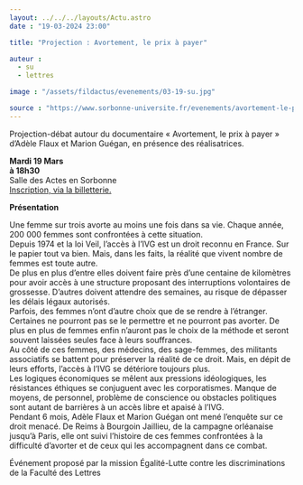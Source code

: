 ```yaml
---
layout: ../../../layouts/Actu.astro
date : "19-03-2024 23:00"

title: "Projection : Avortement, le prix à payer"

auteur :
  - su
  - lettres

image : "/assets/fildactus/evenements/03-19-su.jpg"

source : "https://www.sorbonne-universite.fr/evenements/avortement-le-prix-payer"
---
```


Projection-débat autour du documentaire « Avortement, le prix à payer » d’Adèle Flaux et Marion Guégan, en présence des réalisatrices. 

__Mardi 19 Mars__  
__à 18h30__  
Salle des Actes en Sorbonne  
[Inscription, via la billetterie.](https://www.billetweb.fr/con-sentiment-s1)

__Présentation__

Une femme sur trois avorte au moins une fois dans sa vie. Chaque année, 200 000 femmes sont confrontées à cette situation.  
Depuis 1974 et la loi Veil, l’accès à l’IVG est un droit reconnu en France. Sur le papier tout va bien. Mais, dans les faits, la réalité que vivent nombre de femmes est toute autre.  
De plus en plus d’entre elles doivent faire près d’une centaine de kilomètres pour avoir accès à une structure proposant des interruptions volontaires de grossesse. D’autres doivent attendre des semaines, au risque de dépasser les délais légaux autorisés.  
Parfois, des femmes n’ont d’autre choix que de se rendre à l’étranger. Certaines ne pourront pas se le permettre et ne pourront pas avorter. De plus en plus de femmes enfin n’auront pas le choix de la méthode et seront souvent laissées seules face à leurs souffrances.  
Au côté de ces femmes, des médecins, des sage-femmes, des militants associatifs se battent pour préserver la réalité de ce droit. Mais, en dépit de leurs efforts, l’accès à l’IVG se détériore toujours plus.  
Les logiques économiques se mêlent aux pressions idéologiques, les résistances éthiques se conjuguent avec les corporatismes. Manque de moyens, de personnel, problème de conscience ou obstacles politiques sont autant de barrières à un accès libre et apaisé à l’IVG.  
Pendant 6 mois, Adèle Flaux et Marion Guégan ont mené l’enquête sur ce droit menacé. De Reims à Bourgoin Jaillieu, de la campagne orléanaise jusqu’à Paris, elle ont suivi l’histoire de ces femmes confrontées à la difficulté d’avorter et de ceux qui les accompagnent dans ce combat.

Événement proposé par la mission Égalité-Lutte contre les discriminations de la Faculté des Lettres